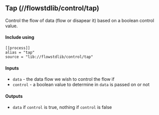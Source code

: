 ## Tap (//flowstdlib/control/tap)
Control the flow of data (flow or disapear it) based on a boolean control value.

#### Include using
```
[[process]]
alias = "tap"
source = "lib://flowstdlib/control/tap"
```

#### Inputs
* `data` - the data flow we wish to control the flow if
* `control` - a boolean value to determine in `data` is passed on or not

#### Outputs
* `data` if `control` is true, nothing if `control` is false